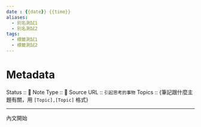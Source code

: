```yaml
---
date : {{date}} {{time}}
aliases:
  - 別名測試1
  - 別名測試2
tags:
  - 標籤測試1
  - 標籤測試2
---
```


# Metadata
Status :: 🌱
Note Type :: 💭
Source URL :: `引起思考的事物`
Topics :: {筆記跟什麼主題有關，用 `[Topic],[Topic]` 格式}

---

內文開始